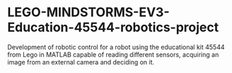 # LEGO-MINDSTORMS-EV3-Education-45544-robotics-project
Development of robotic control for a robot using the educational kit 45544 from Lego in MATLAB capable of reading different sensors, acquiring an image from an external camera and deciding on it.
